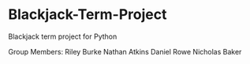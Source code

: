 # Blackjack-Term-Project

Blackjack term project for Python

Group Members:
Riley Burke
Nathan Atkins
Daniel Rowe
Nicholas Baker
